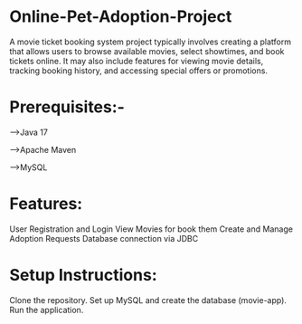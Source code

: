 # Online-Pet-Adoption-Project
A movie ticket booking system project typically involves creating a platform that allows users to browse available movies, select showtimes, and book tickets online. It may also include features for viewing movie details, tracking booking history, and accessing special offers or promotions.

# Prerequisites:-
-->Java 17

-->Apache Maven

-->MySQL

# Features:
User Registration and Login
View Movies for book them
Create and Manage Adoption Requests
Database connection via JDBC

# Setup Instructions:
Clone the repository.
Set up MySQL and create the database (movie-app).
Run the application.
